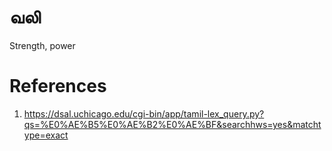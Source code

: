 # வலி
Strength, power


# References
1. https://dsal.uchicago.edu/cgi-bin/app/tamil-lex_query.py?qs=%E0%AE%B5%E0%AE%B2%E0%AE%BF&searchhws=yes&matchtype=exact
